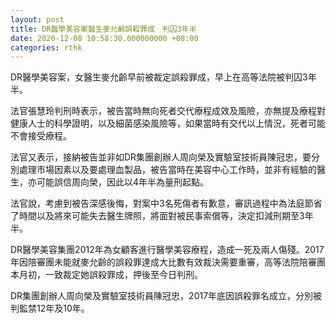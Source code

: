 ```yaml
---
layout: post
title: DR醫學美容案醫生麥允齡誤殺罪成　判囚3年半
date: 2020-12-08 10:58:30.000000000 +08:00
categories: rthk
---
```


DR醫學美容案，女醫生麥允齡早前被裁定誤殺罪成，早上在高等法院被判囚3年半。

法官張慧玲判刑時表示，被告當時無向死者交代療程成效及風險，亦無提及療程對健康人士的科學證明，以及細菌感染風險等，如果當時有交代以上情況，死者可能不會接受療程。

法官又表示，接納被告並非如DR集團創辦人周向榮及實驗室技術員陳冠忠，要分別處理市場因素以及要處理血製品，被告當時在美容中心工作時，並非有經驗的醫生，亦可能誤信周向榮，因此以4年半為量刑起點。

法官說，考慮到被告深感後悔，對案中3名死傷者有歉意，審訊過程中為法庭節省了時間以及將來可能失去醫生牌照，將面對被民事索償等，決定扣減刑期至3年半。

DR醫學美容集團2012年為女顧客進行醫學美容療程，造成一死及兩人傷殘。2017年因陪審團未能就麥允齡的誤殺罪達成大比數有效裁決需要重審，高等法院陪審團本月初，一致裁定她誤殺罪成，押後至今日判刑。

DR集團創辦人周向榮及實驗室技術員陳冠忠，2017年底因誤殺罪名成立，分別被判監禁12年及10年。
